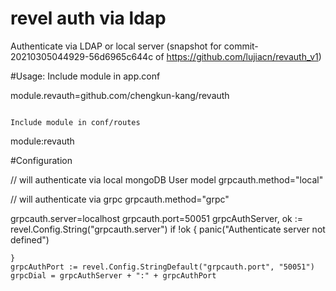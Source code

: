 # revel auth via ldap

Authenticate via LDAP or local server (snapshot for commit-20210305044929-56d6965c644c of https://github.com/lujiacn/revauth_v1)

#Usage:
Include module in app.conf

module.revauth=github.com/chengkun-kang/revauth

```

Include module in conf/routes
```

module:revauth

#Configuration

// will authenticate via local mongoDB User model
grpcauth.method="local"

// will authenticate via grpc
grpcauth.method="grpc"

grpcauth.server=localhost
grpcauth.port=50051
grpcAuthServer, ok := revel.Config.String("grpcauth.server")
if !ok {
panic("Authenticate server not defined")

    }
    grpcAuthPort := revel.Config.StringDefault("grpcauth.port", "50051")
    grpcDial = grpcAuthServer + ":" + grpcAuthPort

```


```
